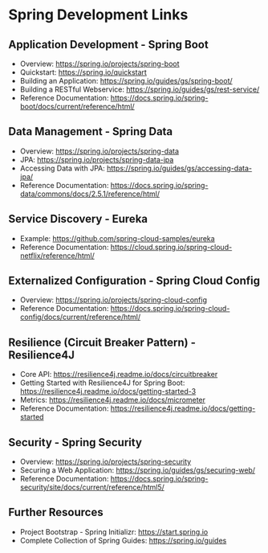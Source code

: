 # Spring Development Links

## Application Development - Spring Boot
  - Overview: https://spring.io/projects/spring-boot
  - Quickstart: https://spring.io/quickstart    
  - Building an Application: https://spring.io/guides/gs/spring-boot/
  - Building a RESTful Webservice: https://spring.io/guides/gs/rest-service/    
  - Reference Documentation: https://docs.spring.io/spring-boot/docs/current/reference/html/

## Data Management - Spring Data
  - Overview: https://spring.io/projects/spring-data
  - JPA: https://spring.io/projects/spring-data-jpa
  - Accessing Data with JPA: https://spring.io/guides/gs/accessing-data-jpa/    
  - Reference Documentation: https://docs.spring.io/spring-data/commons/docs/2.5.1/reference/html/

## Service Discovery - Eureka
  - Example: https://github.com/spring-cloud-samples/eureka
  - Reference Documentation: https://cloud.spring.io/spring-cloud-netflix/reference/html/

## Externalized Configuration - Spring Cloud Config
  - Overview: https://spring.io/projects/spring-cloud-config
  - Reference Documentation: https://docs.spring.io/spring-cloud-config/docs/current/reference/html/

## Resilience (Circuit Breaker Pattern) - Resilience4J
  - Core API: https://resilience4j.readme.io/docs/circuitbreaker
  - Getting Started with Resilience4J for Spring Boot: https://resilience4j.readme.io/docs/getting-started-3
  - Metrics: https://resilience4j.readme.io/docs/micrometer
  - Reference Documentation: https://resilience4j.readme.io/docs/getting-started

## Security - Spring Security
  - Overview: https://spring.io/projects/spring-security
  - Securing a Web Application: https://spring.io/guides/gs/securing-web/
  - Reference Documentation: https://docs.spring.io/spring-security/site/docs/current/reference/html5/

## Further Resources
  - Project Bootstrap - Spring Initializr: https://start.spring.io
  - Complete Collection of Spring Guides: https://spring.io/guides
